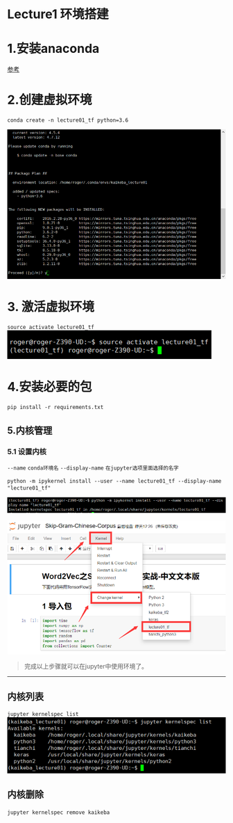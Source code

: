 # Lecture1 环境搭建

# 1.安装anaconda

[参考](https://blog.csdn.net/luojie140/article/details/78696330)


# 2.创建虚拟环境
`conda create -n lecture01_tf python=3.6`

![](../image/conda_create.png)
# 3. 激活虚拟环境
`source activate lecture01_tf`
![](../image/source_activate.png)


# 4.安装必要的包

`
pip install -r requirements.txt
`

## 5.内核管理


### 5.1 设置内核

`--name` `conda环境名`
`--display-name` `在jupyter选项里面选择的名字`


```
python -m ipykernel install --user --name lecture01_tf --display-name "lecture01_tf"
```

![](../image/kernels_install.png)


![](../image/kernels_choice.png)

> 完成以上步骤就可以在jupyter中使用环境了。

----
## 内核列表
`
jupyter kernelspec list
`
![](../image/kernels_list.png)


## 内核删除
`
jupyter kernelspec remove kaikeba  
`


